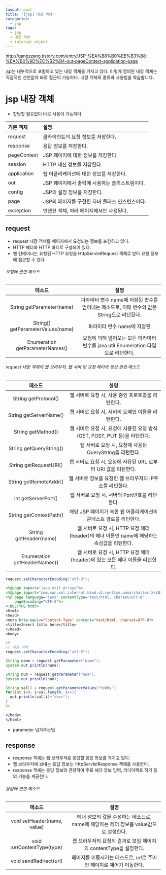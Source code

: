 ```yaml
---
layout: post
title: '[jsp] 내장 객체'
categories:
  - jsp
tags:
  - jsp
  - 내장 객체
  - internal object
---
```



http://gangzzang.tistory.com/entry/JSP-%EA%B8%B0%EB%B3%B8-%EA%B0%9D%EC%B2%B4-out-pageContext-application-page

jsp는 내부적으로 포함하고 있는 내장 객체를 가지고 있다. 이렇게 정의된 내장 객체는 직접적인 선언없이 바로 접근이 가능하다.
내장 객체의 종류와 사용법을 학습합니다.



# jsp 내장 객체


- 할당할 필요없이 바로 사용이 가능하다.

| 기본 객체 | 설명 |
| :------------- | :------------- |
| request | 클라이언트의 요청 정보를 저장한다. |
| response | 응답 정보를 저장한다. |
| pageContext | JSP 페이지에 대한 정보를 저장한다. |
| session | HTTP 세션 정보를 저장한다. |
| application | 웹 어플리케이션에 대한 정보를 저장한다. |
| out | JSP 페이지에서 출력에 사용하는 출력스트림이다. |
| config | JSP의 설정 정보를 저장한다. |
| page | JSP의 페이지를 구현한 자바 클래스 인스턴스이다. |
| exception| 인셉션 객체, 여러 페이지에서만 사용된다.|



## request


- request 내장 객체를 페이지에서 요청되는 정보를 포함하고 있다.
- HTTP 헤더와 HTTP 바디로 구성되어 있다.
- 웹 컨테이너는 요청된 HTTP 요청을 HttpServletRequest 객체로 받아 요청 정보에 접근할 수 있다.

###### 요청에 관한 메소드

|메소드|설명 |
|:------:|:------:|
|String getParameter(name) | 파라미터 변수 name에 저장된 변수를 얻어내는 메소드로, 이때 변수의 값은 String으로 리턴된다. |
| String[] getParameterValues(name) | 파라미터 변수 name에 저장된 |모든 변수값을 얻어내는 메소드로, 이때 변수의 값은 String 배열로 리턴된다. checkbox에서 주로 사용된다.|
Enumeration getParameterNames() | 요청에 의해 넘어오는 모든 파라미터 변수를 java.util.Enumeration 타입으로 리턴한다. |



###### request 내장 객체의 웹 브라우저, 웹 서버 및 요청 헤더의 정보 관련 메소드



|메소드|설명 |
|:------:|:------:|
|String getProtocol() | 웹 서버로 요청 시, 사용 중인 프로토콜을 리턴한다.|
|String getServerName() |웹 서버로 요청 시, 서버의 도메인 이름을 리턴한다. |
|String getMethod() |웹 서버로 요청 시, 요청에 사용된 요청 방식(GET, POST, PUT 등)을 리턴한다. |
|String getQueryString() |웹 서버로 요청 시, 요청에 사용된 QueryString을 리턴한다. |
|String getRequestURI() |웹 서버로 요청 시, 요청에 사용된 URL 로부터 URI 값을 리턴한다.|
|String getRemoteAddr() |웹 서버로 정보를 요청한 웹 브라우저의 IP주소를 리턴한다. |
|int getServerPort() |웹 서버로 요청 시, 서버의 Port번호를 리턴한다. |
|String getContextPath() |해당 JSP 페이지가 속한 웹 어플리케이션의 콘텍스트 경로를 리턴한다. |
|String getHeader(name) |웹 서버로 요청 시, HTTP 요청 헤더(header)의 헤더 이름인 name에 해당하는 속성값을 리턴한다. |
|Enumeration getHeaderNames() |웹 서버로 요청 시, HTTP 요청 헤더(header)에 있는 모든 헤더 이름을 리턴한다. |



```java
request.setCharacterEncoding("utf-8");
```


```jsp
<%@page import="java.util.Arrays"%>
<%@page import="com.sun.xml.internal.bind.v2.runtime.unmarshaller.XsiNilLoader.Array"%>
<%@ page language="java" contentType="text/html; charset=UTF-8"
    pageEncoding="UTF-8"%>
<!DOCTYPE html>
<html>
<head>
<meta http-equiv="Content-Type" content="text/html; charset=UTF-8">
<title>Insert title here</title>
</head>
<body>

<%
// 내장 객체
request.setCharacterEncoding("utf-8");

String name = request.getParameter("name");
System.out.println(name);

String num = request.getParameter("num");
System.out.println(num);

String val[] = request.getParameterValues("hobby");
for(int i=0; i<val.length; i++){
  out.println(val[i]+"<br>");
}
%>

</body>
</html>
```

- parameter 넘겨주는법



## response


- response 객체는 웹 브라우저로 응답할 응답 정보를 가지고 있다.
- 웹 브라우저에 보내는 응답 정보는 HttpServletResponse 객체를 사용한다.
- response 객체는 응답 정보와 관련하여 주로 헤더 정보 입력, 리다이렉트 하기 등의 기능을 제공한다.


###### 응답에 관한 메소드

|메소드 |설명 |
|:-------:|:-------:|
|void setHeader(name, value) |헤더 정보의 값을 수정하는 메소드로, name에 해당하는 헤더 정보를 value값으로 설정한다. |
|void setContentType(type) |웹 브라우저의 요청의 결과로 보일 페이지의 contentType을 설정한다. |
|void sendRedirect(url) |페이지를 이동시키는 메소드로, url로 주어진 페이지로 제어가 이동한다. |
